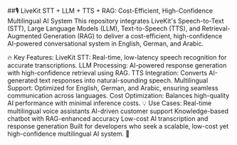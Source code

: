 ##🎙️ LiveKit STT + LLM + TTS + RAG: Cost-Efficient, High-Confidence Multilingual AI System
This repository integrates LiveKit's Speech-to-Text (STT), Large Language Models (LLM), Text-to-Speech (TTS), and Retrieval-Augmented Generation (RAG) to deliver a cost-efficient, high-confidence AI-powered conversational system in English, German, and Arabic.

🔥 Key Features:
LiveKit STT: Real-time, low-latency speech recognition for accurate transcriptions.
LLM Processing: AI-powered response generation with high-confidence retrieval using RAG.
TTS Integration: Converts AI-generated text responses into natural-sounding speech.
Multilingual Support: Optimized for English, German, and Arabic, ensuring seamless communication across languages.
Cost Optimization: Balances high-quality AI performance with minimal inference costs.
💡 Use Cases:
Real-time multilingual voice assistants
AI-driven customer support
Knowledge-based chatbot with RAG-enhanced accuracy
Low-cost AI transcription and response generation
Built for developers who seek a scalable, low-cost yet high-confidence multilingual AI system. 🚀
